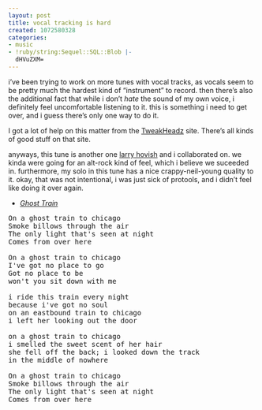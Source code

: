 ```yaml
---
layout: post
title: vocal tracking is hard
created: 1072580328
categories:
- music
- !ruby/string:Sequel::SQL::Blob |-
  dHVuZXM=
---
```

<p>i&#8217;ve been trying to work on more tunes with vocal tracks, as vocals seem to be pretty much the hardest kind of &#8220;instrument&#8221; to record. then there&#8217;s also the additional fact that while i don&#8217;t <i>hate</i> the sound of my own voice, i definitely feel uncomfortable listening to it. this is something i need to get over, and i guess there&#8217;s only one way to do it.</p>

<p>I got a lot of help on this matter from the <A href="http://www.tweakheadz.com/how_to_record_vocals.htm">TweakHeadz</A> site. There&#8217;s all kinds of good stuff on that site.</p>

<p>anyways, this tune is another one <a href="http://www.livejournal.com/users/bataille">larry hovish</a> and i collaborated on. we kinda were going for an alt-rock kind of feel, which i believe we suceeded in. furthermore, my solo in this tune has a nice crappy-neil-young quality to it. okay, that was not intentional, i was just sick of protools, and i didn&#8217;t feel like doing it over again.</p>

<ul>
<li><A href="http://music.bubblehouse.org.s3-website-us-east-1.amazonaws.com/music/ghosttrain.mp3"><i>Ghost Train</i></A></li>
</ul>

<pre>
On a ghost train to chicago
Smoke billows through the air
The only light that's seen at night
Comes from over here

On a ghost train to chicago
I've got no place to go
Got no place to be
won't you sit down with me

i ride this train every night
because i've got no soul
on an eastbound train to chicago
i left her looking out the door

on a ghost train to chicago
i smelled the sweet scent of her hair
she fell off the back; i looked down the track
in the middle of nowhere

On a ghost train to chicago
Smoke billows through the air
The only light that's seen at night
Comes from over here
</pre>
